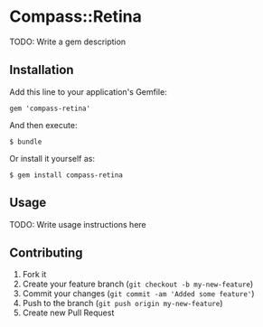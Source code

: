 # Compass::Retina

TODO: Write a gem description

## Installation

Add this line to your application's Gemfile:

    gem 'compass-retina'

And then execute:

    $ bundle

Or install it yourself as:

    $ gem install compass-retina

## Usage

TODO: Write usage instructions here

## Contributing

1. Fork it
2. Create your feature branch (`git checkout -b my-new-feature`)
3. Commit your changes (`git commit -am 'Added some feature'`)
4. Push to the branch (`git push origin my-new-feature`)
5. Create new Pull Request
